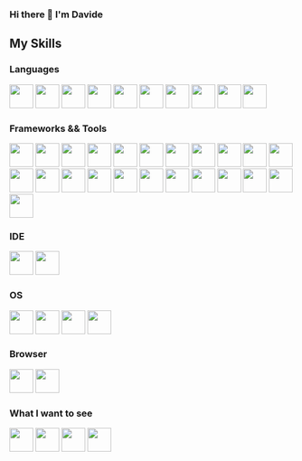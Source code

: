 ### Hi there 👋 I'm Davide

## My Skills

### Languages
<p float="left">
          <img src="https://cdn.jsdelivr.net/gh/devicons/devicon/icons/csharp/csharp-original.svg" width="42" height="42"/>
          <img src="https://cdn.jsdelivr.net/gh/devicons/devicon/icons/javascript/javascript-original.svg" width="42" height="42"/>
          <img src="https://cdn.jsdelivr.net/gh/devicons/devicon/icons/java/java-original-wordmark.svg" width="42" height="42"/>
          <img src="https://cdn.jsdelivr.net/gh/devicons/devicon/icons/bash/bash-original.svg" width="42" height="42"/>
          <img src="https://cdn.jsdelivr.net/gh/devicons/devicon/icons/kotlin/kotlin-original-wordmark.svg" width="42" height="42"/>
          <img src="https://cdn.jsdelivr.net/gh/devicons/devicon/icons/php/php-original.svg" width="42" height="42"/>
          <img src="https://cdn.jsdelivr.net/gh/devicons/devicon/icons/c/c-original.svg" width="42" height="42"/>
          <img src="https://cdn.jsdelivr.net/gh/devicons/devicon/icons/cplusplus/cplusplus-original.svg" width="42" height="42"/>
          <img src="https://cdn.jsdelivr.net/gh/devicons/devicon/icons/markdown/markdown-original.svg" width="42" height="42"/>
          <img src="https://cdn.jsdelivr.net/gh/devicons/devicon/icons/python/python-original-wordmark.svg" width="42" height="42"/>
</p>


### Frameworks && Tools
<p float="left">
          <img src="https://cdn.jsdelivr.net/gh/devicons/devicon/icons/dotnetcore/dotnetcore-original.svg" width="42" height="42"/>
          <img src="https://cdn.jsdelivr.net/gh/devicons/devicon/icons/azure/azure-original-wordmark.svg" width="42" height="42"/>
          <img src="https://cdn.jsdelivr.net/gh/devicons/devicon/icons/xamarin/xamarin-original-wordmark.svg" width="42" height="42"/>
          <img src="https://cdn.jsdelivr.net/gh/devicons/devicon/icons/mysql/mysql-original-wordmark.svg" width="42" height="42"/>
          <img src="https://cdn.jsdelivr.net/gh/devicons/devicon/icons/bootstrap/bootstrap-original-wordmark.svg" width="42" height="42"/>
          <img src="https://cdn.jsdelivr.net/gh/devicons/devicon/icons/django/django-plain-wordmark.svg" width="42" height="42"/>
          <img src="https://cdn.jsdelivr.net/gh/devicons/devicon/icons/unity/unity-original-wordmark.svg" width="42" height="42"/>
          <img src="https://cdn.jsdelivr.net/gh/devicons/devicon/icons/sqlite/sqlite-original-wordmark.svg" width="42" height="42"/>
          <img src="https://cdn.jsdelivr.net/gh/devicons/devicon/icons/git/git-original.svg" width="42" height="42"/>
          <img src="https://cdn.jsdelivr.net/gh/devicons/devicon/icons/eslint/eslint-original-wordmark.svg" width="42" height="42"/>
          <img src="https://cdn.jsdelivr.net/gh/devicons/devicon/icons/spring/spring-original-wordmark.svg" width="42" height="42"/>
          <img src="https://cdn.jsdelivr.net/gh/devicons/devicon/icons/gcc/gcc-original.svg" width="42" height="42"/>
          <img src="https://cdn.jsdelivr.net/gh/devicons/devicon/icons/github/github-original-wordmark.svg" width="42" height="42"/>
          <img src="https://cdn.jsdelivr.net/gh/devicons/devicon/icons/laravel/laravel-plain-wordmark.svg" width="42" height="42"/>
          <img src="https://cdn.jsdelivr.net/gh/devicons/devicon/icons/vuejs/vuejs-original-wordmark.svg" width="42" height="42"/>
          <img src="https://cdn.jsdelivr.net/gh/devicons/devicon/icons/qt/qt-original.svg" width="42" height="42"/>
          <img src="https://cdn.jsdelivr.net/gh/devicons/devicon/icons/nginx/nginx-original.svg" width="42" height="42"/>
          <img src="https://cdn.jsdelivr.net/gh/devicons/devicon/icons/nuget/nuget-original-wordmark.svg" width="42" height="42"/>
          <img src="https://cdn.jsdelivr.net/gh/devicons/devicon/icons/nodejs/nodejs-original-wordmark.svg" width="42" height="42"/>
          <img src="https://cdn.jsdelivr.net/gh/devicons/devicon/icons/npm/npm-original-wordmark.svg" width="42" height="42"/>
          <img src="https://cdn.jsdelivr.net/gh/devicons/devicon/icons/putty/putty-original.svg" width="42" height="42"/>
          <img src="https://cdn.jsdelivr.net/gh/devicons/devicon/icons/ssh/ssh-original-wordmark.svg" width="42" height="42"/>
          <img src="https://cdn.jsdelivr.net/gh/devicons/devicon/icons/vim/vim-original.svg" width="42" height="42"/>
</p>

### IDE
<p float="left">
          <img src="https://cdn.jsdelivr.net/gh/devicons/devicon/icons/visualstudio/visualstudio-plain-wordmark.svg" width="42" height="42"/>
          <img src="https://cdn.jsdelivr.net/gh/devicons/devicon/icons/vscode/vscode-original-wordmark.svg" width="42" height="42"/>
</p>


          
### OS
<p float="left">
          <img src="https://cdn.jsdelivr.net/gh/devicons/devicon/icons/ubuntu/ubuntu-plain-wordmark.svg" width="42" height="42"/>
          <img src="https://cdn.jsdelivr.net/gh/devicons/devicon/icons/debian/debian-original-wordmark.svg" width="42" height="42"/>
          <img src="https://cdn.jsdelivr.net/gh/devicons/devicon/icons/linux/linux-original.svg" width="42" height="42"/>
          <img src="https://cdn.jsdelivr.net/gh/devicons/devicon/icons/opensuse/opensuse-original-wordmark.svg" width="42" height="42"/>
</p>
          
### Browser
<p float="left">
          <img src="https://cdn.jsdelivr.net/gh/devicons/devicon/icons/chrome/chrome-original-wordmark.svg" width="42" height="42"/>
          <img src="https://cdn.jsdelivr.net/gh/devicons/devicon/icons/firefox/firefox-original-wordmark.svg" width="42" height="42"/>
</p>

### What I want to see
<p float="left">
          <img src="https://cdn.jsdelivr.net/gh/devicons/devicon/icons/angularjs/angularjs-original.svg" width="42" height="42"/>
          <img src="https://cdn.jsdelivr.net/gh/devicons/devicon/icons/docker/docker-original-wordmark.svg" width="42" height="42"/>
          <img src="https://cdn.jsdelivr.net/gh/devicons/devicon/icons/jira/jira-original-wordmark.svg" width="42" height="42"/>
          <img src="https://cdn.jsdelivr.net/gh/devicons/devicon/icons/typescript/typescript-original.svg" width="42" height="42"/>
</p>

          

          
          

<!--
**FagaDavide/FagaDavide** is a ✨ _special_ ✨ repository because its `README.md` (this file) appears on your GitHub profile.

Here are some ideas to get you started:

- 🔭 I’m currently working on ...
- 🌱 I’m currently learning ...
- 👯 I’m looking to collaborate on ...
- 🤔 I’m looking for help with ...
- 💬 Ask me about ...
- 📫 How to reach me: ...
- 😄 Pronouns: ...
- ⚡ Fun fact: ...
-->
